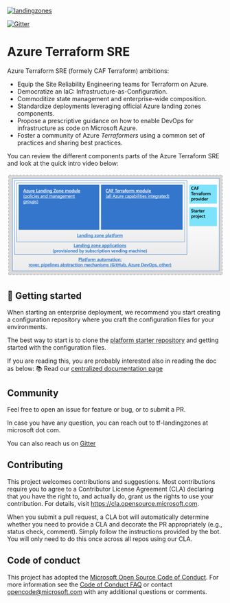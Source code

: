 [![landingzones](https://github.com/Azure/caf-terraform-landingzones/actions/workflows/landingzones-tf100.yml/badge.svg)](https://github.com/Azure/caf-terraform-landingzones/actions/workflows/landingzones-tf100.yml)

[![Gitter](https://badges.gitter.im/aztfmod/community.svg)](https://gitter.im/aztfmod/community?utm_source=badge&utm_medium=badge&utm_campaign=pr-badge)

# Azure Terraform SRE


Azure Terraform SRE (formely CAF Terraform) ambitions:

* Equip the Site Reliability Engineering teams for Terraform on Azure.
* Democratize an IaC: Infrastructure-as-Configuration.
* Commoditize state management and enterprise-wide composition.
* Standardize deployments leveraging official Azure landing zones components.
* Propose a prescriptive guidance on how to enable DevOps for infrastructure as code on Microsoft Azure.
* Foster a community of Azure *Terraformers* using a common set of practices and sharing best practices.


You can review the different components parts of the Azure Terraform SRE and look at the quick intro video below:

[![caf_elements](./_pictures/caf_elements.png)](https://www.youtube.com/watch?v=FlQ17u4NNts "CAF Introduction")


## :rocket: Getting started

When starting an enterprise deployment, we recommend you start creating a configuration repository where you craft the configuration files for your environments.

The best way to start is to clone the [platform starter repository](https://github.com/Azure/caf-terraform-landingzones-platform-starter) and getting started with the configuration files.

If you are reading this, you are probably interested also in reading the doc as below:
:books: Read our [centralized documentation page](https://aka.ms/caf/terraform)

## Community

Feel free to open an issue for feature or bug, or to submit a PR.

In case you have any question, you can reach out to tf-landingzones at microsoft dot com.

You can also reach us on [Gitter](https://gitter.im/aztfmod/community?utm_source=badge&utm_medium=badge&utm_campaign=pr-badge)

## Contributing

This project welcomes contributions and suggestions.  Most contributions require you to agree to a
Contributor License Agreement (CLA) declaring that you have the right to, and actually do, grant us
the rights to use your contribution. For details, visit https://cla.opensource.microsoft.com.

When you submit a pull request, a CLA bot will automatically determine whether you need to provide
a CLA and decorate the PR appropriately (e.g., status check, comment). Simply follow the instructions
provided by the bot. You will only need to do this once across all repos using our CLA.

## Code of conduct

This project has adopted the [Microsoft Open Source Code of Conduct](https://opensource.microsoft.com/codeofconduct/).
For more information see the [Code of Conduct FAQ](https://opensource.microsoft.com/codeofconduct/faq/) or
contact [opencode@microsoft.com](mailto:opencode@microsoft.com) with any additional questions or comments.
